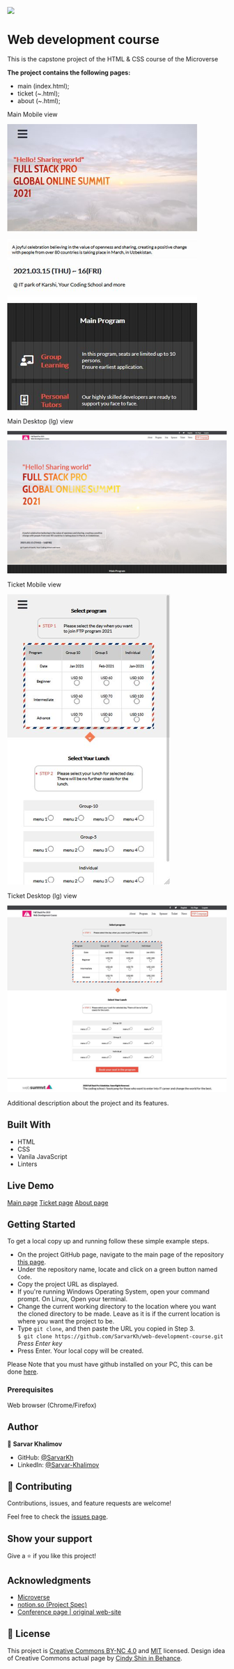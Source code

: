 
![](https://img.shields.io/badge/Microverse-blueviolet)

# Web development course 
This is the capstone project of the HTML & CSS course of the Microverse

**The project contains the following pages:**
- main (index.html);
- ticket (~.html);
- about (~.html);

Main Mobile view

![screenshot](assets/sreenshots/main_sm.png?raw=true)


Main Desktop (lg) view

![screenshot](assets/sreenshots/main_lg.png?raw=true)

Ticket Mobile view

![screenshot](assets/sreenshots/ticket_sm.png?raw=true)


Ticket Desktop (lg) view

![screenshot](assets/sreenshots/ticket_lg.png?raw=true)

Additional description about the project and its features.

## Built With
- HTML
- CSS
- Vanila JavaScript
- Linters

## Live Demo
[Main page](https://htmlpreview.github.io/?https://github.com/SarvarKh/web-development-course/blob/capstone-branch/src/html/index.html)
[Ticket page](https://htmlpreview.github.io/?https://github.com/SarvarKh/web-development-course/blob/capstone-branch/src/html/ticket.html)
[About page](https://htmlpreview.github.io/?https://github.com/SarvarKh/web-development-course/blob/capstone-branch/src/html/about.html)

## Getting Started

To get a local copy up and running follow these simple example steps.

- On the project GitHub page, navigate to the main page of the repository [this page](https://github.com/SarvarKh/web-development-course/tree/capstone-branch).
- Under the repository name, locate and click on a green button named `Code`.
- Copy the project URL as displayed.
- If you're running Windows Operating System, open your command prompt. On Linux, Open your terminal.
- Change the current working directory to the location where you want the cloned directory to be made. Leave as it is if the current location is where you want the project to be.
- Type `git clone`, and then paste the URL you copied in Step 3.<br>
  `$ git clone https://github.com/SarvarKh/web-development-course.git` <em>Press Enter key</em><br>
- Press Enter. Your local copy will be created.

Please Note that you must have github installed on your PC, this can be done [here](https://gist.github.com/derhuerst/1b15ff4652a867391f03).


### Prerequisites

Web browser (Chrome/Firefox)


## Author

👤 **Sarvar Khalimov**

- GitHub: [@SarvarKh](https://github.com/SarvarKh)
- LinkedIn: [@Sarvar-Khalimov](https://www.linkedin.com/in/sarvar-khalimov-208797143/)


## 🤝 Contributing

Contributions, issues, and feature requests are welcome!

Feel free to check the [issues page](https://github.com/SarvarKh/web-development-course/issues).

## Show your support

Give a ⭐️ if you like this project!

## Acknowledgments

- [Microverse](https://.microverse.org/)
- [notion.so (Project Spec)](https://www.notion.so/HTML-CSS-capstone-project-Conference-page-ed3efca4b9824484a9df7f9f24067ff7)
- [Conference page | original web-site](https://www.behance.net/gallery/29845175/CC-Global-Summit-2015)

## 📝 License

This project is [Creative Commons BY-NC 4.0](https://creativecommons.org/licenses/by-nc/4.0/) and [MIT](lic.url) licensed.
Design idea of Creative Commons actual page by [Cindy Shin in Behance](https://www.behance.net/adagio07).

